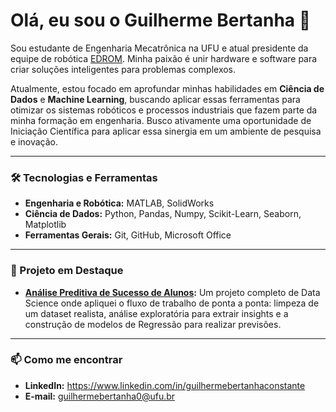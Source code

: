 # Olá, eu sou o Guilherme Bertanha 👋

Sou estudante de Engenharia Mecatrônica na UFU e atual presidente da equipe de robótica [EDROM](https://github.com/edromufu/edromufu). Minha paixão é unir hardware e software para criar soluções inteligentes para problemas complexos.

Atualmente, estou focado em aprofundar minhas habilidades em **Ciência de Dados** e **Machine Learning**, buscando aplicar essas ferramentas para otimizar os sistemas robóticos e processos industriais que fazem parte da minha formação em engenharia. Busco ativamente uma oportunidade de Iniciação Científica para aplicar essa sinergia em um ambiente de pesquisa e inovação.

---

### 🛠️ Tecnologias e Ferramentas

* **Engenharia e Robótica:** MATLAB, SolidWorks
* **Ciência de Dados:** Python, Pandas, Numpy, Scikit-Learn, Seaborn, Matplotlib
* **Ferramentas Gerais:** Git, GitHub, Microsoft Office

---

### 🚀 Projeto em Destaque

* **[Análise Preditiva de Sucesso de Alunos](https://github.com/guibertanha/data-science-study):** Um projeto completo de Data Science onde apliquei o fluxo de trabalho de ponta a ponta: limpeza de um dataset realista, análise exploratória para extrair insights e a construção de modelos de Regressão para realizar previsões.

---

### 📫 Como me encontrar

* **LinkedIn:** https://www.linkedin.com/in/guilhermebertanhaconstante
* **E-mail:** guilhermebertanha0@ufu.br
